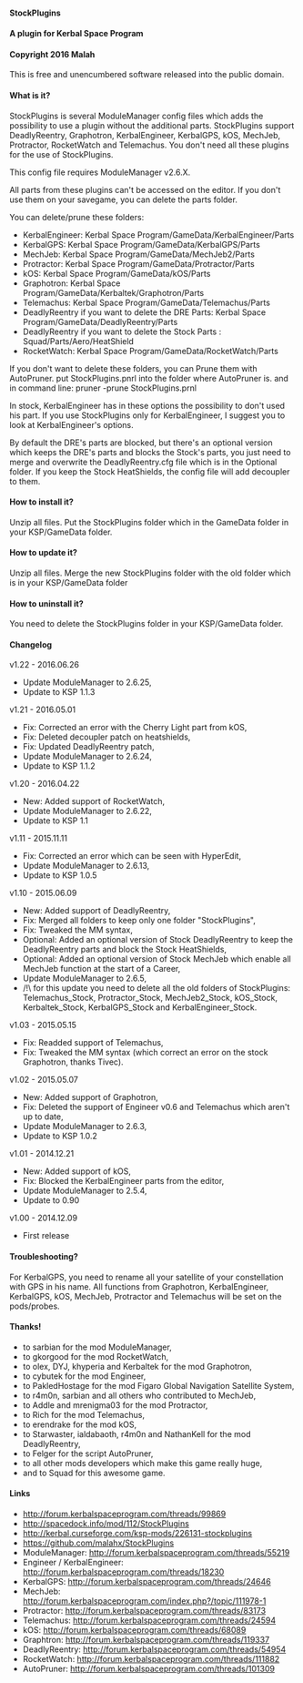 #### StockPlugins
#### A plugin for Kerbal Space Program
#### Copyright 2016 Malah

This is free and unencumbered software released into the public domain.


#### What is it?

StockPlugins is several ModuleManager config files which adds the possibility to use a plugin without the additional parts.
StockPlugins support DeadlyReentry, Graphotron, KerbalEngineer, KerbalGPS, kOS, MechJeb, Protractor, RocketWatch and Telemachus.
You don't need all these plugins for the use of StockPlugins.

This config file requires ModuleManager v2.6.X.

All parts from these plugins can't be accessed on the editor. If you don't use them on your savegame, you can delete the parts folder.

You can delete/prune these folders:
* KerbalEngineer: Kerbal Space Program/GameData/KerbalEngineer/Parts
* KerbalGPS: Kerbal Space Program/GameData/KerbalGPS/Parts
* MechJeb: Kerbal Space Program/GameData/MechJeb2/Parts
* Protractor: Kerbal Space Program/GameData/Protractor/Parts
* kOS: Kerbal Space Program/GameData/kOS/Parts
* Graphotron: Kerbal Space Program/GameData/Kerbaltek/Graphotron/Parts
* Telemachus: Kerbal Space Program/GameData/Telemachus/Parts
* DeadlyReentry if you want to delete the DRE Parts: Kerbal Space Program/GameData/DeadlyReentry/Parts
* DeadlyReentry if you want to delete the Stock Parts : Squad/Parts/Aero/HeatShield
* RocketWatch: Kerbal Space Program/GameData/RocketWatch/Parts

If you don't want to delete these folders, you can Prune them with AutoPruner.
put StockPlugins.pnrl into the folder where AutoPruner is.
and in command line: pruner -prune StockPlugins.prnl

In stock, KerbalEngineer has in these options the possibility to don't used his part. If you use StockPlugins only for KerbalEngineer, I suggest you to look at KerbalEngineer's options.

By default the DRE's parts are blocked, but there's an optional version which keeps the DRE's parts and blocks the Stock's parts, you just need to merge and overwrite the DeadlyReentry.cfg file which is in the Optional folder.
If you keep the Stock HeatShields, the config file will add decoupler to them.

#### How to install it?

Unzip all files. Put the StockPlugins folder which in the GameData folder in your KSP/GameData folder.

#### How to update it?

Unzip all files. Merge the new StockPlugins folder with the old folder which is in your KSP/GameData folder

#### How to uninstall it?

You need to delete the StockPlugins folder in your KSP/GameData folder.

#### Changelog

v1.22 - 2016.06.26
* Update ModuleManager to 2.6.25,
* Update to KSP 1.1.3

v1.21 - 2016.05.01
* Fix: Corrected an error with the Cherry Light part from kOS,
* Fix: Deleted decoupler patch on heatshields,
* Fix: Updated DeadlyReentry patch,
* Update ModuleManager to 2.6.24,
* Update to KSP 1.1.2

v1.20 - 2016.04.22
* New: Added support of RocketWatch,
* Update ModuleManager to 2.6.22,
* Update to KSP 1.1

v1.11 - 2015.11.11
* Fix: Corrected an error which can be seen with HyperEdit,
* Update ModuleManager to 2.6.13,
* Update to KSP 1.0.5

v1.10 - 2015.06.09
* New: Added support of DeadlyReentry,
* Fix: Merged all folders to keep only one folder "StockPlugins",
* Fix: Tweaked the MM syntax,
* Optional: Added an optional version of Stock DeadlyReentry to keep the DeadlyReentry parts and block the Stock HeatShields,
* Optional: Added an optional version of Stock MechJeb which enable all MechJeb function at the start of a Career,
* Update ModuleManager to 2.6.5,
* /!\ for this update you need to delete all the old folders of StockPlugins: Telemachus_Stock, Protractor_Stock, MechJeb2_Stock, kOS_Stock, Kerbaltek_Stock, KerbalGPS_Stock and KerbalEngineer_Stock.

v1.03 - 2015.05.15
* Fix: Readded support of Telemachus,
* Fix: Tweaked the MM syntax (which correct an error on the stock Graphotron, thanks Tivec).

v1.02 - 2015.05.07
* New: Added support of Graphotron,
* Fix: Deleted the support of Engineer v0.6 and Telemachus which aren't up to date,
* Update ModuleManager to 2.6.3,
* Update to KSP 1.0.2

v1.01 - 2014.12.21
* New: Added support of kOS,
* Fix: Blocked the KerbalEngineer parts from the editor,
* Update ModuleManager to 2.5.4,
* Update to 0.90

v1.00 - 2014.12.09
* First release

#### Troubleshooting?

For KerbalGPS, you need to rename all your satellite of your constellation with GPS in his name.
All functions from Graphotron, KerbalEngineer, KerbalGPS, kOS, MechJeb, Protractor and Telemachus will be set on the pods/probes.

#### Thanks!

* to sarbian for the mod ModuleManager,
* to gkorgood for the mod RocketWatch,
* to olex, DYJ, khyperia and Kerbaltek for the mod Graphotron,
* to cybutek for the mod Engineer,
* to PakledHostage for the mod Figaro Global Navigation Satellite System,
* to r4m0n, sarbian and all others who contributed to MechJeb,
* to Addle and mrenigma03 for the mod Protractor,
* to Rich for the mod Telemachus,
* to erendrake for the mod kOS,
* to Starwaster, ialdabaoth, r4m0n and NathanKell for the mod DeadlyReentry,
* to Felger for the script AutoPruner,
* to all other mods developers which make this game really huge,
* and to Squad for this awesome game.

#### Links

* http://forum.kerbalspaceprogram.com/threads/99869
* http://spacedock.info/mod/112/StockPlugins
* http://kerbal.curseforge.com/ksp-mods/226131-stockplugins
* https://github.com/malahx/StockPlugins
* ModuleManager: http://forum.kerbalspaceprogram.com/threads/55219
* Engineer / KerbalEngineer: http://forum.kerbalspaceprogram.com/threads/18230
* KerbalGPS: http://forum.kerbalspaceprogram.com/threads/24646
* MechJeb: http://forum.kerbalspaceprogram.com/index.php?/topic/111978-1
* Protractor: http://forum.kerbalspaceprogram.com/threads/83173
* Telemachus: http://forum.kerbalspaceprogram.com/threads/24594
* kOS: http://forum.kerbalspaceprogram.com/threads/68089
* Graphtron: http://forum.kerbalspaceprogram.com/threads/119337
* DeadlyReentry: http://forum.kerbalspaceprogram.com/threads/54954
* RocketWatch: http://forum.kerbalspaceprogram.com/threads/111882
* AutoPruner: http://forum.kerbalspaceprogram.com/threads/101309
